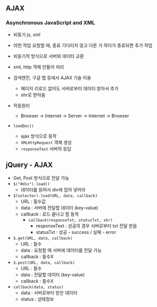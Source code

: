 ## AJAX
### Asynchronous JavaScript and XML
- 비동기 js, xml
- 어떤 작업 요청할 때, 종료 기다리지 않고 다른 거 하다가 종료되면 추가 작업
- 비동기적 방식으로 서버와 데이터 교환
- xml, http 객체 만들어 처리
- 검색엔진, 구글 맵 등에서 AJAX 기술 이용
	- 페이지 리로드 없이도 서버로부터 데이터 받아서 추가
	- xhr로 받아옴

- 작동원리
	- Browser -> Internet -> Server -> Internet -> Browser
- `loadDoc()`
	- ajax 방식으로 동작
	- `XMLHttpRequest` 객체 생성
	- `responseText` 서버의 응답

## jQuery - AJAX
- Get, Post 방식으로 전달 가능
- `$("#div").load()`
	- 데이터를 읽어서 div에 집어 넣어라
- `$(selector).load(URL, data, callback)`
	- URL : 필수값
	- data : 서버에 전달할 데이터 (key-value)
	- callback : 로드 끝나고 할 동작
		- `callback(responseTxt, statusTxt, xhr)`
			- responseText : 성공의 경우 서버로부터 txt 전달 받음
			- statusTxt : 성공 - success / 실패 - error
- `$.get(URL, data, callback)`
	- URL : 필수
	- data : 요청할 때 서버에 데이터를 전달 가능
	- callback : 필수X
- `$.post(URL, data, callback)`
	- URL : 필수
	- data : 전달할 데이터 (key-value)
	- callback : 필수X
- `callback(data, status)`
	- data : 서버로부터 받은 데이터
	- status : 상태정보